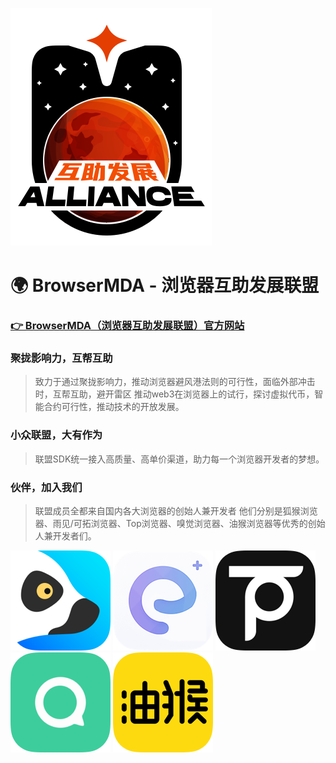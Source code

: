 ![狐猴浏览器](https://github.com/Kevinlinpr/browser-mda/blob/main/img/flag.png)

# 🌍 BrowserMDA - 浏览器互助发展联盟

### [👉 BrowserMDA（浏览器互助发展联盟）官方网站](https://browsermda.org)

### 聚拢影响力，互帮互助

> 致力于通过聚拢影响力，推动浏览器避风港法则的可行性，面临外部冲击时，互帮互助，避开雷区 推动web3在浏览器上的试行，探讨虚拟代币，智能合约可行性，推动技术的开放发展。


### 小众联盟，大有作为

> 联盟SDK统一接入高质量、高单价渠道，助力每一个浏览器开发者的梦想。

### 伙伴，加入我们

> 联盟成员全都来自国内各大浏览器的创始人兼开发者
> 他们分别是狐猴浏览器、雨见/可拓浏览器、Top浏览器、嗅觉浏览器、油猴浏览器等优秀的创始人兼开发者们。


[![狐猴浏览器](https://github.com/Kevinlinpr/browser-mda/blob/main/img/lemur_browser.png)](https://lemurbrowser.com)
[![雨见/可拓浏览器](https://github.com/Kevinlinpr/browser-mda/blob/main/img/yujian_browser.png)](https://www.yjllq.com)
[![TOP浏览器](https://github.com/Kevinlinpr/browser-mda/blob/main/img/top_browser.png)](https://www.topc1.com)
[![嗅觉浏览器](https://github.com/Kevinlinpr/browser-mda/blob/main/img/xiujue_browser.png)](https://www.coolapk.com/apk/com.hiker.youtoo)
[![油猴浏览器](https://github.com/Kevinlinpr/browser-mda/blob/main/img/youhou_browser.png)](http://m.youhouzi.cn)
